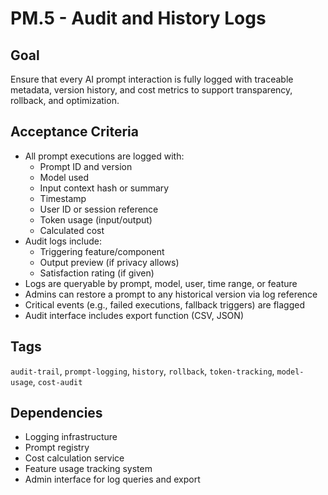 # PM.5 - Audit and History Logs

## Goal
Ensure that every AI prompt interaction is fully logged with traceable metadata, version history, and cost metrics to support transparency, rollback, and optimization.

## Acceptance Criteria
- All prompt executions are logged with:
  - Prompt ID and version
  - Model used
  - Input context hash or summary
  - Timestamp
  - User ID or session reference
  - Token usage (input/output)
  - Calculated cost
- Audit logs include:
  - Triggering feature/component
  - Output preview (if privacy allows)
  - Satisfaction rating (if given)
- Logs are queryable by prompt, model, user, time range, or feature
- Admins can restore a prompt to any historical version via log reference
- Critical events (e.g., failed executions, fallback triggers) are flagged
- Audit interface includes export function (CSV, JSON)

## Tags
`audit-trail`, `prompt-logging`, `history`, `rollback`, `token-tracking`, `model-usage`, `cost-audit`

## Dependencies
- Logging infrastructure
- Prompt registry
- Cost calculation service
- Feature usage tracking system
- Admin interface for log queries and export
